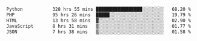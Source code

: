 <!--START_SECTION:waka-->

```txt
Python           328 hrs 55 mins █████████████████░░░░░░░░   68.20 %
PHP              95 hrs 26 mins  █████░░░░░░░░░░░░░░░░░░░░   19.79 %
HTML             13 hrs 58 mins  ▓░░░░░░░░░░░░░░░░░░░░░░░░   02.90 %
JavaScript       8 hrs 31 mins   ▒░░░░░░░░░░░░░░░░░░░░░░░░   01.77 %
JSON             7 hrs 38 mins   ▒░░░░░░░░░░░░░░░░░░░░░░░░   01.58 %
```

<!--END_SECTION:waka-->
